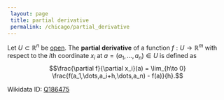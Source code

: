 ```yaml
---
 layout: page
 title: partial derivative
 permalink: /chicago/partial_derivative
---
```

Let $U \subset \mathbb R^n$ be [open](https://defsmath.github.io/DefsMath/open). The **partial derivative** of a function $f:U\to\mathbb R^m$ with respect to the $i$th coordinate $x_i$ at $a = (a_1,\dots,a_n) \in U$ is defined as $$\frac{\partial f}{\partial x_i}(a) = \lim_{h\to 0} \frac{f(a_1,\dots,a_i+h,\dots,a_n) - f(a)}{h}.$$

Wikidata ID: [Q186475](https://www.wikidata.org/wiki/Q186475)